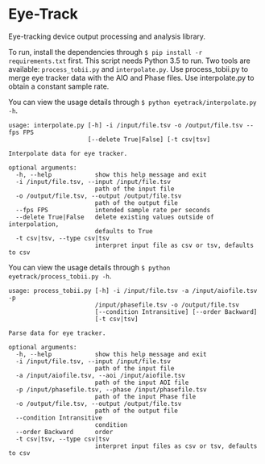 # Eye-Track
Eye-tracking device output processing and analysis library.

To run, install the dependencies through ```$ pip install -r requirements.txt``` first. This script needs Python 3.5 to
run.
Two tools are available: ```process_tobii.py``` and ```interpolate.py```. Use process_tobii.py to merge eye tracker
data with the AIO and Phase files. Use interpolate.py to obtain a constant sample rate.

You can view the usage details through ```$ python eyetrack/interpolate.py -h```.
```
usage: interpolate.py [-h] -i /input/file.tsv -o /output/file.tsv --fps FPS
                      [--delete True|False] [-t csv|tsv]

Interpolate data for eye tracker.

optional arguments:
  -h, --help            show this help message and exit
  -i /input/file.tsv, --input /input/file.tsv
                        path of the input file
  -o /output/file.tsv, --output /output/file.tsv
                        path of the output file
  --fps FPS             intended sample rate per seconds
  --delete True|False   delete existing values outside of interpolation,
                        defaults to True
  -t csv|tsv, --type csv|tsv
                        interpret input file as csv or tsv, defaults to csv
```

You can view the usage details through ```$ python eyetrack/process_tobii.py -h```.
```
usage: process_tobii.py [-h] -i /input/file.tsv -a /input/aiofile.tsv -p
                        /input/phasefile.tsv -o /output/file.tsv
                        [--condition Intransitive] [--order Backward]
                        [-t csv|tsv]

Parse data for eye tracker.

optional arguments:
  -h, --help            show this help message and exit
  -i /input/file.tsv, --input /input/file.tsv
                        path of the input file
  -a /input/aiofile.tsv, --aoi /input/aiofile.tsv
                        path of the input AOI file
  -p /input/phasefile.tsv, --phase /input/phasefile.tsv
                        path of the input Phase file
  -o /output/file.tsv, --output /output/file.tsv
                        path of the output file
  --condition Intransitive
                        condition
  --order Backward      order
  -t csv|tsv, --type csv|tsv
                        interpret input files as csv or tsv, defaults to csv
```
